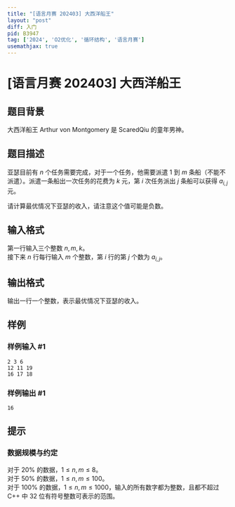 ```yaml
---
title: "[语言月赛 202403] 大西洋船王"
layout: "post"
diff: 入门
pid: B3947
tag: ['2024', 'O2优化', '循环结构', '语言月赛']
usemathjax: true
---
```


# [语言月赛 202403] 大西洋船王
## 题目背景

大西洋船王 Arthur von Montgomery 是 ScaredQiu 的童年男神。
## 题目描述

亚瑟目前有 $n$ 个任务需要完成，对于一个任务，他需要派遣 $1$ 到 $m$ 条船（不能不派遣）。派遣一条船出一次任务的花费为 $k$ 元，第 $i$ 次任务派出 $j$ 条船可以获得 $a_{i,j}$ 元。

请计算最优情况下亚瑟的收入，请注意这个值可能是负数。
## 输入格式

第一行输入三个整数 $n,m,k$。  
接下来 $n$ 行每行输入 $m$ 个整数，第 $i$ 行的第 $j$ 个数为 $a_{i,j}$。
## 输出格式

输出一行一个整数，表示最优情况下亚瑟的收入。
## 样例

### 样例输入 #1
```
2 3 6
12 11 19
16 17 18

```
### 样例输出 #1
```
16

```
## 提示

### 数据规模与约定

对于 $20\%$ 的数据，$1 \leq n,m\leq 8$。  
对于 $50\%$ 的数据，$1 \leq n,m\leq 100$。  
对于 $100\%$ 的数据，$1 \leq n,m\leq 1000$，输入的所有数字都为整数，且都不超过 C++ 中 $32$ 位有符号整数可表示的范围。
